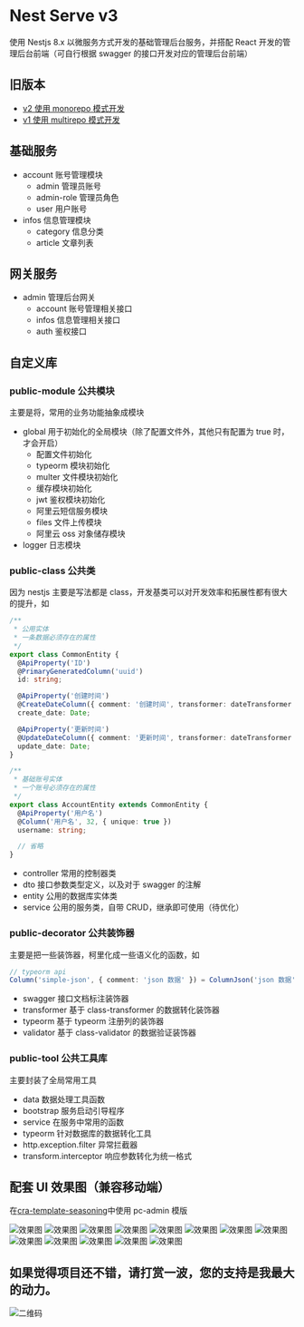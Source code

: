 # Nest Serve v3

使用 Nestjs 8.x 以微服务方式开发的基础管理后台服务，并搭配 React 开发的管理后台前端（可自行根据 swagger 的接口开发对应的管理后台前端）

## 旧版本

- [v2 使用 monorepo 模式开发](https://github.com/dyb881/nest-serve/tree/monorepo)
- [v1 使用 multirepo 模式开发](https://github.com/dyb881/nest-serve/tree/multirepo)

## 基础服务

- account 账号管理模块
  - admin 管理员账号
  - admin-role 管理员角色
  - user 用户账号
- infos 信息管理模块
  - category 信息分类
  - article 文章列表

## 网关服务

- admin 管理后台网关
  - account 账号管理相关接口
  - infos 信息管理相关接口
  - auth 鉴权接口

## 自定义库

### public-module 公共模块

主要是将，常用的业务功能抽象成模块

- global 用于初始化的全局模块（除了配置文件外，其他只有配置为 true 时，才会开启）
  - 配置文件初始化
  - typeorm 模块初始化
  - multer 文件模块初始化
  - 缓存模块初始化
  - jwt 鉴权模块初始化
  - 阿里云短信服务模块
  - files 文件上传模块
  - 阿里云 oss 对象储存模块
- logger 日志模块

### public-class 公共类

因为 nestjs 主要是写法都是 class，开发基类可以对开发效率和拓展性都有很大的提升，如

```ts
/**
 * 公用实体
 * 一条数据必须存在的属性
 */
export class CommonEntity {
  @ApiProperty('ID')
  @PrimaryGeneratedColumn('uuid')
  id: string;

  @ApiProperty('创建时间')
  @CreateDateColumn({ comment: '创建时间', transformer: dateTransformer })
  create_date: Date;

  @ApiProperty('更新时间')
  @UpdateDateColumn({ comment: '更新时间', transformer: dateTransformer })
  update_date: Date;
}

/**
 * 基础账号实体
 * 一个账号必须存在的属性
 */
export class AccountEntity extends CommonEntity {
  @ApiProperty('用户名')
  @Column('用户名', 32, { unique: true })
  username: string;

  // 省略
}
```

- controller 常用的控制器类
- dto 接口参数类型定义，以及对于 swagger 的注解
- entity 公用的数据库实体类
- service 公用的服务类，自带 CRUD，继承即可使用（待优化）

### public-decorator 公共装饰器

主要是把一些装饰器，柯里化成一些语义化的函数，如

```ts
// typeorm api
Column('simple-json', { comment: 'json 数据' }) = ColumnJson('json 数据');
```

- swagger 接口文档标注装饰器
- transformer 基于 class-transformer 的数据转化装饰器
- typeorm 基于 typeorm 注册列的装饰器
- validator 基于 class-validator 的数据验证装饰器

### public-tool 公共工具库

主要封装了全局常用工具

- data 数据处理工具函数
- bootstrap 服务启动引导程序
- service 在服务中常用的函数
- typeorm 针对数据库的数据转化工具
- http.exception.filter 异常拦截器
- transform.interceptor 响应参数转化为统一格式

## 配套 UI 效果图（兼容移动端）

在[cra-template-seasoning](https://github.com/dyb881/cra-template-seasoning)中使用 pc-admin 模版

![效果图](https://files.bittyshow.top/github/nest-serve-1.png)
![效果图](https://files.bittyshow.top/github/nest-serve-2.png)
![效果图](https://files.bittyshow.top/github/nest-serve-3.png)
![效果图](https://files.bittyshow.top/github/nest-serve-4.png)
![效果图](https://files.bittyshow.top/github/nest-serve-5.png)
![效果图](https://files.bittyshow.top/github/nest-serve-6.png)
![效果图](https://files.bittyshow.top/github/nest-serve-7.png)
![效果图](https://files.bittyshow.top/github/nest-serve-8.png)
![效果图](https://files.bittyshow.top/github/nest-serve-9.png)
![效果图](https://files.bittyshow.top/github/nest-serve-10.png)
![效果图](https://files.bittyshow.top/github/nest-serve-11.png)
![效果图](https://files.bittyshow.top/github/nest-serve-12.png)
![效果图](https://files.bittyshow.top/github/nest-serve-13.png)

## 如果觉得项目还不错，请打赏一波，您的支持是我最大的动力。

![二维码](https://files.bittyshow.top/pay.png)
